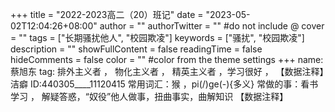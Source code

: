 +++
title = "2022-2023高二（20）班记"
date = "2023-05-02T12:04:26+08:00"
author = ""
authorTwitter = "" #do not include @
cover = ""
tags = ["长期骚扰他人", "校园欺凌"]
keywords = ["骚扰", "校园欺凌"]
description = ""
showFullContent = false
readingTime = false
hideComments = false
color = "" #color from the theme settings
+++
name: 蔡旭东
tag: 排外主义者 ， 物化主义者 ， 精英主义者 ，学习很好 ， 【数据注释】<!--种族-->洁癖
ID:440305____11120415
常用词汇：猴 ，pi(/)ge(-){多义} 
常做的事：看书学习 ， 解疑答惑，“奴役”他人做事，扭曲事实，曲解知识
【数据注释】<!-- 洁癖为自身利益服务 知识面较广 排名常年年一 说话有时不正脸待人 群星玩家 钢4玩家-->